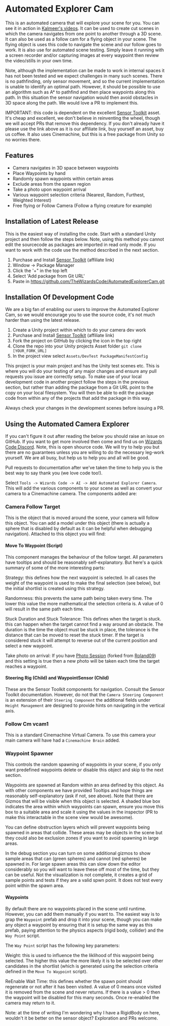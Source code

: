 # Automated Explorer Cam

This is an automated camera that will explore your scene for you. You can see it in action in [Kalmeer's videos](https://www.youtube.com/channel/UCWpDCbdbHySwZ2VshDv6VZw). It can be used to create cut scenes in which the camera navigates from one point to another through a 3D scene. It can also be used as a follow cam for a flying object in your scene. The flying object is uses this code to navigate the scene and our follow goes to work. It is also use for automated scene testing. Simply leave it running with a screen recorder and/or capturing images at every waypoint then review the video/stills in your own time.

Note, although the implementation can be made to work in internal spaces it has not been tested and we expect challenges in many such scenes. There is no pathfinding, only sensor movement, and so the current implementation is unable to identify an optimal path. However, it should be possible to use an algorithm such as A* to pathfind and then place waypoints along this path. In this situation the sensor navigation would then avoid obstacles in 3D space along the path. We would love a PR to implement this.

IMPORTANT: this code is dependent on the excellent [Sensor Toolkit](https://assetstore.unity.com/packages/tools/ai/sensor-toolkit-88036?aid=1101l866w) asset. It's cheap and excellent, we don't believe in reinventing the wheel, though we will accept PRs that remove this dependency. If you don't already have it please use the link above as it is our affiliate link, buy yourself an asset, buy us coffee. It also uses Cinemachine, but this is a free package from Unity so no worries there.

## Features

  * Camera navigates in 3D space between waypoints
  * Place Waypoints by hand
  * Randomly spawn waypoints within certain areas
  * Exclude areas from the spawn region
  * Take a photo upon waypoint arrival
  * Various waypoint selection criteria (Nearest, Random, Furthest, Weighted Interest)
  * Free flying or Follow Camera (Follow a flying creature for example)

## Installation of Latest Release

This is the easiest way of installing the code. Start with a standard Unity project and then follow the steps below. 
Note, using this method you cannot edit the sourcecode as packages are imported in read only mode. If you want to work with the code use the method described in the next section.

  1. Purchase and Install [Sensor Toolkit](https://assetstore.unity.com/packages/tools/ai/sensor-toolkit-88036?aid=1101l866w) (affiliate link)
  2. Window -> Package Manager
  2. Click the '+" in the top left
  3. Select 'Add package from Git URL'
  4. Paste in https://github.com/TheWizardsCode/AutomatedExplorerCam.git

## Installation Of Development Code

We are a big fan of enabling our users to improve the Automated Explorer Cam, so we would encourage you to use the source code, it's not much harder than using the latest release.

  1. Create a Unity project within which to do your camera dev work
  2. Purchase and Install [Sensor Toolkit](https://assetstore.unity.com/packages/tools/ai/sensor-toolkit-88036?aid=1101l866w) (affiliate link)
  3. Fork the project on GitHub by clicking the icon in the top right
  4. Clone the repo into your Unity projects Asset folder `git clone [YOUR_FORK_URL]`
  5. In the project view select `Assets/DevTest PackageManifestConfig`

This project is your main project and has the Unity test scenes etc. This is where you will do your testing of any major changes and ensure any pull requests you issue are correctly setup.  To make use of your local development code in another project follow the steps in the previous section, but rather than adding the package from a Git URL point to the copy on your local filesystem. You will then be able to edit the package code from within any of the projects that add the package in this way.

Always check your changes in the development scenes before issuing a PR.

## Using the Automated Camera Explorer

If you can't figure it out after reading the below you should raise an issue on GitHub. If you want to get more involved then come and find us on [Wizards Code Discord](http://bit.ly/WizardsCodeDiscord). Note, this is open shource code. We will try to help you but there are no guarantees unless you are willing to do the necessary leg-work yourself. We are all busy, but help us to help you and all will be good. 

Pull requests to documentation after we've taken the time to help you is the best way to say thank you (we love code too!).

Select `Tools -> Wizards Code -> AI -> Add Automated Explorer Camera`. This will add the various components to your scene as well as convert your camera to a Cinemachine camera. The components added are:

### Camera Follow Target

This is the object that is moved around the scene, your camera will follow this object. You can add a model under this object (there is actually a sphere that is disabled by default as it can be helpful when debugging navigation). Attached to this object you will find:

#### Move To Waypoint (Script)

This component manages the behaviour of the follow target. All parameters have tooltips and should be reasonably self-explanatory. But here's a quick summary of some of the more interesting parts:

Strategy: this defines how the next waypoint is selected. In all cases the weight of the waypoint is used to make the final selection (see below), but the initial shortlist is created using this strategy.

Randomness: this prevents the same path being taken every time. The lower this value the more mathematical the selection criteria is. A value of 0 will result in the same path each time.

Stuck Duration and Stuck Tolerance: This defines when the target is stuck. this can happen when the target cannot find a way around an obstacle. The duration is the time the object must be stuck in place, the tolerance is the distance that can be moved to reset the stuck timer. If the target is considered stuck it will attempt to reverse out of the current position and select a new waypoint.

Take photo on arrival: If you have [Photo Session](https://github.com/TheWizardsCode/PhotoSession) (forked from [Roland09](https://github.com/Roland09)) and this setting is true then a new photo will be taken each time the target reaches a waypoint.

#### Steering Rig (Child) and WaypointSensor (Child)

These are the Sensor Toolkit components for navigation. Consult the Sensor Toolkit documentation. However, do not that the `Camera Steering Component` is an extension of their `Steering Component` the additional fields under `Height Management` are designed to provide hints on navigating in the vertical axis.

### Follow Cm vcam1

This is a standard Cinemachine Virtual Camera. To use this camera your main camera will have had a `Cinemachine Brain` added.

### Waypoint Spawner

This controls the random spawning of waypoints in your scene, if you only want predefined waypoints delete or disable this object and skip to the next section. 

Waypoints are spawned at Random within an area defined by this object. As with other components we have provided Tooltips and hope things are reasonably self-explanatory (ask if not, see above). Note that there are Gizmos that will be visible when this object is selected. A shaded blue box indicates the area within which waypoints can spawn, ensure you move this box to a suitable area and scale it using the values in the inspector (PR to make this interactable in the scene view would be awesome).

You can define obstruction layers which will prevent waypoints being spawned in areas that collide. These areas may be objects in the scene but they could also be exclusion zones if you want to avoid spawning in large areas.

In the debug section you can turn on some additional gizmos to show sample areas that can (green spheres) and cannot (red spheres) be spawned in. For large spawn areas this can slow down the editor considerably so you will want to leave these off most of the time, but they can be useful. Not the visualization is not complete, it creates a grid of sample points and tests if they are a valid spwn point. It does not test every point within the spawn area. 

#### Waypoints

By default there are no waypoints placed in the scene until runtime. However, you can add them manually if you want to. The easiest way is to grap the `Waypoint` prefab and drop it into your scene, though you can make any object a waypoint by ensuring that it is setup the same way as this prefab, paying attention to the physics aspects (rigid body, collider) and the `Way Point` script.

The `Way Point` script has the following key parameters:

Weight: this is used to influence the the liklihood of this waypoint being selected. The higher this value the more likely it is to be selected over other candidates in the shortlist (which is generated using the selection criteria defined in the `Move To Waypoint` script).

ReEnable Wait Time: this defines whether the spawn point should regenerate or not after it has been visited. A value of 0 means once visited it is removed from the scene and never returns. If there is a value > 0 then the waypoint will be disabled for this many seconds. Once re-enabled the camera may return to it.

Note: at the time of writing I'm wondering why I have a RigidBody on here, wouldn't it be better on the sensor object? Exploration and PRs welcome.


